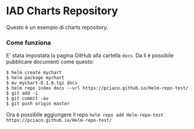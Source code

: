 # IAD Charts Repository

Questo è un esempio di charts repository.

### Come funziona

E' stata impostata la pagina GitHub alla cartella `docs`. Da lì è possibile pubblicare documenti come questo:

```console
$ helm create mychart
$ helm package mychart
$ mv mychart-0.1.0.tgz docs
$ helm repo index docs --url https://pciaco.github.io/Helm-repo-test/
$ git add -i
$ git commit -av
$ git push origin master
```

Ora è possibile aggiungere il repo `helm repo add Helm-repo-test https://pciaco.github.io/Helm-repo-test/`
